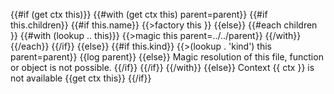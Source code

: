 {{#if (get ctx this)}}
{{#with (get ctx this) parent=parent}}
{{#if this.children}}
{{#if this.name}}
{{>factory this }}
{{else}}
{{#each children }}
{{#with (lookup .. this)}}
{{>magic this parent=../../parent}}
{{/with}}
{{/each}}
{{/if}}
{{else}}
{{#if this.kind}}
{{>(lookup . 'kind') this parent=parent}}
{{log parent}}
{{else}}
Magic resolution of this file, function or object is not possible.
{{/if}}
{{/if}}
{{/with}}
{{else}}
Context {{ ctx }} is not available {{get ctx this}}
{{/if}}

